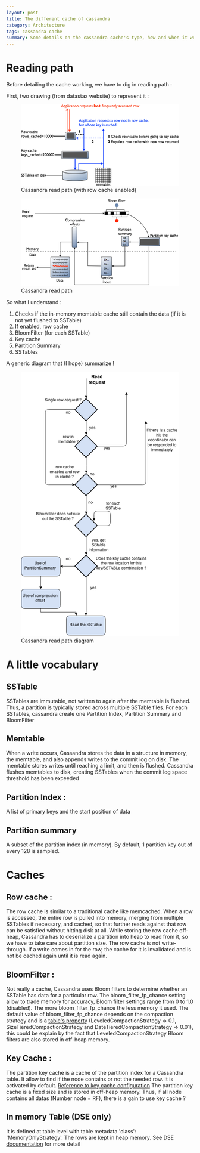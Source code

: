 ```yaml
---
layout: post
title: The different cache of cassandra
category: Architecture
tags: cassandra cache
summary: Some details on the cassandra cache's type, how and when it works
---
```


# Reading path

Before detailing the cache working, we have to dig in reading path :

First, two drawing (from datastax website) to represent it :

<figure>
  <img src="/blog/assets/images/cassandra-cache/ops_how-cache-works_12.png" />
  <figcaption>Cassandra read path (with row cache enabled)</figcaption>
</figure> 

<figure>
  <img src="/blog/assets/images/cassandra-cache/dml_caching-reads_12.png" />
  <figcaption>Cassandra read path</figcaption>
</figure> 

So what I understand :

1. Checks if the in-memory memtable cache still contain the data (if it is not yet flushed to SSTable)
2. If enabled, row cache
3. BloomFilter (for each SSTable)
4. Key cache
5. Partition Summary
6. SSTables


A generic diagram that (I hope) summarize !

<figure>
  <img src="/blog/assets/images/cassandra-cache/cassandra-read-path-diagram.png" />
  <figcaption>Cassandra read path diagram</figcaption>
</figure> 

# A little vocabulary

## SSTable
SSTables are immutable, not written to again after the memtable is flushed. Thus, a partition is typically stored across multiple SSTable files.
For each SSTables, cassandra create one Partition Index, Partition Summary and BloomFilter

## Memtable
When a write occurs, Cassandra stores the data in a structure in memory, the memtable, and also appends writes to the commit log on disk. The memtable stores writes until reaching a limit, and then is flushed.
Cassandra flushes memtables to disk, creating SSTables when the commit log space threshold has been exceeded

## Partition Index :
A list of primary keys and the start position of data 

## Partition summary
A subset of the partition index (in memory). By default, 1 partition key out of every 128 is sampled.


# Caches

## Row cache :
The row cache is similar to a traditional cache like memcached. When a row is accessed, the entire row is pulled into memory, merging from multiple SSTables if necessary, and cached, so that further reads against that row can be satisfied without hitting disk at all.
While storing the row cache off-heap, Cassandra has to deserialize a partition into heap to read from it, so we have to take care about partition size.
The row cache is not write-through. If a write comes in for the row, the cache for it is invalidated and is not be cached again until it is read again.

## BloomFilter :

Not really a cache, Cassandra uses Bloom filters to determine whether an SSTable has data for a particular row.
The bloom_filter_fp_chance setting allow to trade memory for accuracy, Bloom filter settings range from 0 to 1.0 (disabled). The more bloom_filter_fp_chance the less memory it used.
The default value of bloom_filter_fp_chance depends on the compaction strategy and is a [table's property](http://www.datastax.com/documentation/cql/3.1/cql/cql_reference/tabProp.html) (LeveledCompactionStrategy  => 0.1, SizeTieredCompactionStrategy and DateTieredCompactionStrategy => 0.01), 
this could be explain by the fact that LeveledCompactionStrategy
Bloom filters are also stored in off-heap memory.

## Key Cache :

The partition key cache is a cache of the partition index for a Cassandra table. It allow to find if the node contains or not the needed row.
It is activated by default.
[Reference to key cache configuration](http://www.datastax.com/documentation/cassandra/2.0/cassandra/configuration/configCassandra_yaml_r.html?scroll=reference_ds_qfg_n1r_1k__key_cache_size_in_mb)
The partition key cache is a fixed size and is stored in off-heap memory.
Thus, if all node contains all datas (Number node = RF), there is a gain to use key cache ?

## In memory Table (DSE only)
It is defined at table level with table metadata  'class': 'MemoryOnlyStrategy'.
The rows are kept in heap memory.
See DSE [documentation](http://www.datastax.com/documentation/datastax_enterprise/4.0/datastax_enterprise/inMemory.html) for more detail 



